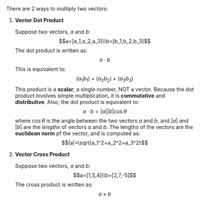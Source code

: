 There are 2 ways to multiply two vectors:
1. **Vector Dot Product**

	Suppose two vectors, $a$ and $b$:
	$$a=[a_1,a_2,a_3]\\b=[b_1,b_2,b_3]$$
	The dot product is written as:
	$$a\cdot b$$
	This is equivalent to:
	$$(a_1b_1)+(a_2b_2)+(a_3b_3)$$
	This product is a **scalar**, a single number, NOT a vector.
	Because the dot product involves simple multiplication, it is **commutative** and **distributive**.
	Also, the dot product is equivalent to:
	$$a\cdot b=|a||b|\cos{\theta}$$
	where $\cos{\theta}$ is the angle between the two vectors $a$ and $b$, and $|a|$ and $|b|$ are the *lengths* of vectors $a$ and $b$.
	The lengths of the vectors are the **euclidean norm** pf the vector, and is computed as:
	$$|a|=\sqrt{a_1^2+a_2^2+a_3^2}$$
	
2. **Vector Cross Product**
	
	Suppose two vectors, $a$ and $b$:
	$$a=[1,3,4]\\b=[2,7,-5]$$
	The cross product is written as:
	$$a\times b$$
	
	